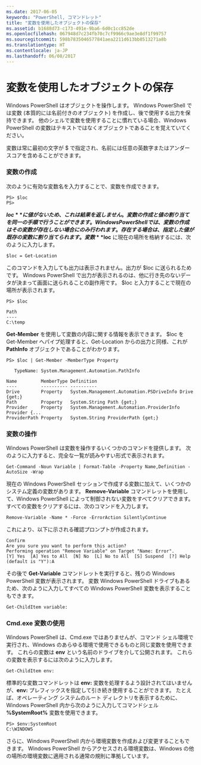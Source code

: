 ```yaml
---
ms.date: 2017-06-05
keywords: "PowerShell, コマンドレット"
title: "変数を使用したオブジェクトの保存"
ms.assetid: b1688d73-c173-491e-9ba6-6d0c1cc852de
ms.openlocfilehash: 067948d7c234fb70c7cf9966c9ae3e8df1f99757
ms.sourcegitcommit: 598b7835046577841aea2211d613bb8513271a8b
ms.translationtype: HT
ms.contentlocale: ja-JP
ms.lasthandoff: 06/08/2017
---
```

# <a name="using-variables-to-store-objects"></a>変数を使用したオブジェクトの保存
Windows PowerShell はオブジェクトを操作します。 Windows PowerShell では変数 (本質的には名前付きのオブジェクト) を作成し、後で使用する出力を保持できます。 他のシェルで変数を使用することに慣れている場合、Windows PowerShell の変数はテキストではなくオブジェクトであることを覚えていてください。

変数は常に最初の文字が $ で指定され、名前には任意の英数字またはアンダースコアを含めることができます。

### <a name="creating-a-variable"></a>変数の作成
次のように有効な変数名を入力することで、変数を作成できます。

```
PS> $loc
PS>
```

**$loc** に値がないため、これは結果を返しません。 変数の作成と値の割り当てを同一の手順で行うことができます。 Windows PowerShell では、変数の作成はその変数が存在しない場合にのみ行われます。存在する場合は、指定した値が既存の変数に割り当てられます。 変数 **$loc** に現在の場所を格納するには、次のように入力します。

```
$loc = Get-Location
```

このコマンドを入力しても出力は表示されません。出力が $loc に送られるためです。 Windows PowerShell で出力が表示されるのは、他に行き先のないデータが決まって画面に送られることの副作用です。 $loc と入力することで現在の場所が表示されます。

```
PS> $loc

Path
----
C:\temp
```

**Get-Member** を使用して変数の内容に関する情報を表示できます。 $loc を Get-Member へパイプ処理すると、Get-Location からの出力と同様、これが **PathInfo** オブジェクトであることがわかります。

```
PS> $loc | Get-Member -MemberType Property

   TypeName: System.Management.Automation.PathInfo

Name         MemberType Definition
----         ---------- ----------
Drive        Property   System.Management.Automation.PSDriveInfo Drive {get;}
Path         Property   System.String Path {get;}
Provider     Property   System.Management.Automation.ProviderInfo Provider {...
ProviderPath Property   System.String ProviderPath {get;}
```

### <a name="manipulating-variables"></a>変数の操作
Windows PowerShell は変数を操作するいくつかのコマンドを提供します。 次のように入力すると、完全な一覧が読みやすい形式で表示されます。

```
Get-Command -Noun Variable | Format-Table -Property Name,Definition -AutoSize -Wrap
```

現在の Windows PowerShell セッションで作成する変数に加えて、いくつかのシステム定義の変数があります。 **Remove-Variable** コマンドレットを使用して、Windows PowerShell によって制御されない変数をすべてクリアできます。 すべての変数をクリアするには、次のコマンドを入力します。

```
Remove-Variable -Name * -Force -ErrorAction SilentlyContinue
```

これにより、以下に示される確認プロンプトが作成されます。

```
Confirm
Are you sure you want to perform this action?
Performing operation "Remove Variable" on Target "Name: Error".
[Y] Yes  [A] Yes to All  [N] No  [L] No to All  [S] Suspend  [?] Help
(default is "Y"):A
```

その後で **Get-Variable** コマンドレットを実行すると、残りの Windows PowerShell 変数が表示されます。 変数 Windows PowerShell ドライブもあるため、次のように入力してすべての Windows PowerShell 変数を表示することもできます。

```
Get-ChildItem variable:
```

### <a name="using-cmdexe-variables"></a>Cmd.exe 変数の使用
Windows PowerShell は、Cmd.exe ではありませんが、コマンド シェル環境で実行され、Windows のあらゆる環境で使用できるものと同じ変数を使用できます。 これらの変数は **env** という名前のドライブを介して公開されます。 これらの変数を表示するには次のように入力します。

```
Get-ChildItem env:
```

標準的な変数コマンドレットは **env:** 変数を処理するよう設計されてはいませんが、**env:** プレフィックスを指定して引き続き使用することができます。 たとえば、オペレーティング システムのルート ディレクトリを表示するために、Windows PowerShell 内から次のように入力してコマンドシェル **%SystemRoot%** 変数を使用できます。

```
PS> $env:SystemRoot
C:\WINDOWS
```

さらに、Windows PowerShell 内から環境変数を作成および変更することもできます。 Windows PowerShell からアクセスされる環境変数は、Windows の他の場所の環境変数に適用される通常の規則に準拠しています。

